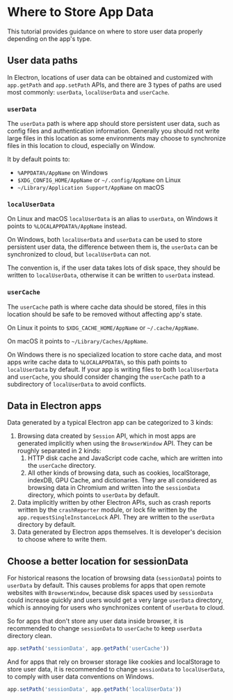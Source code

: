 # Where to Store App Data

This tutorial provides guidance on where to store user data properly depending
on the app's type.

## User data paths

In Electron, locations of user data can be obtained and customized with
`app.getPath` and `app.setPath` APIs, and there are 3 types of paths are used
most commonly: `userData`, `localUserData` and `userCache`.

### `userData`

The `userData` path is where app should store persistent user data, such as
config files and authentication information. Generally you should not write
large files in this location as some environments may choose to synchronize
files in this location to cloud, especially on Window.

It by default points to:

* `%APPDATA%/AppName` on Windows
* `$XDG_CONFIG_HOME/AppName` or `~/.config/AppName` on Linux
* `~/Library/Application Support/AppName` on macOS

### `localUserData`

On Linux and macOS `localUserData` is an alias to `userData`, on Windows it
points to `%LOCALAPPDATA%/AppName` instead.

On Windows, both `localUserData` and `userData` can be used to store persistent
user data, the difference between them is, the `userData` can be synchronized to
cloud, but `localUserData` can not.

The convention is, if the user data takes lots of disk space, they should be
written to `localUserData`, otherwise it can be written to `userData` instead.

### `userCache`

The `userCache` path is where cache data should be stored, files in this
location should be safe to be removed without affecting app's state.

On Linux it points to `$XDG_CACHE_HOME/AppName` or `~/.cache/AppName`.

On macOS it points to `~/Library/Caches/AppName`.

On Windows there is no specialized location to store cache data, and most apps
write cache data to `%LOCALAPPDATA%`, so this path points to `localUserData` by
default. If your app is writing files to both `localUserData` and `userCache`,
you should consider changing the `userCache` path to a subdirectory of
`localUserData` to avoid conflicts.

## Data in Electron apps

Data generated by a typical Electron app can be categorized to 3 kinds:

1. Browsing data created by `Session` API, which in most apps are generated
   implicitly when using the `BrowserWindow` API. They can be roughly separated
   in 2 kinds:
   1. HTTP disk cache and JavaScript code cache, which are written into the
      `userCache` directory.
   2. All other kinds of browsing data, such as cookies, localStorage, indexDB,
      GPU Cache, and dictionaries. They are all considered as browsing data in
      Chromium and written into the `sessionData` directory, which points to
      `userData` by default.
2. Data implicitly written by other Electron APIs, such as crash reports written
   by the `crashReporter` module, or lock file written by the
   `app.requestSingleInstanceLock` API. They are written to the `userData`
   directory by default.
3. Data generated by Electron apps themselves. It is developer's decision to
   choose where to write them.

## Choose a better location for sessionData

For historical reasons the location of browsing data (`sessionData`) points to
`userData` by default. This causes problems for apps that open remote websites
with `BrowserWindow`, because disk spaces used by `sessionData` could increase
quickly and users would get a very large `userData` directory, which is annoying
for users who synchronizes content of `userData` to cloud.

So for apps that don't store any user data inside browser, it is recommended
to change `sessionData` to `userCache` to keep `userData` directory clean.

```javascript
app.setPath('sessionData', app.getPath('userCache'))
```

And for apps that rely on browser storage like cookies and localStorage to store
user data, it is recommended to change `sessionData` to `localUserData`, to
comply with user data conventions on Windows.

```javascript
app.setPath('sessionData', app.getPath('localUserData'))
```
